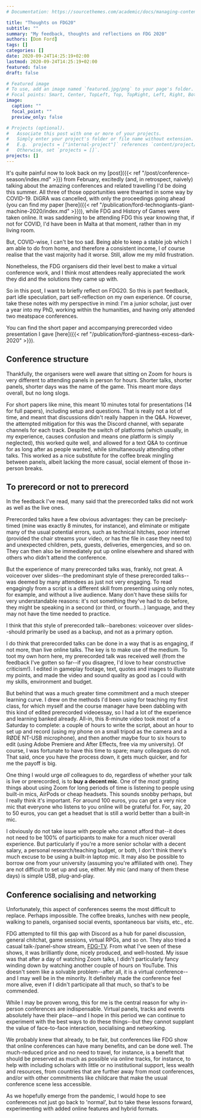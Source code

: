 ```yaml
---
# Documentation: https://sourcethemes.com/academic/docs/managing-content/

title: "Thoughts on FDG20"
subtitle: ""
summary: "My feedback, thoughts and reflections on FDG 2020"
authors: [Dom Ford]
tags: []
categories: []
date: 2020-09-24T14:25:19+02:00
lastmod: 2020-09-24T14:25:19+02:00
featured: false
draft: false

# Featured image
# To use, add an image named `featured.jpg/png` to your page's folder.
# Focal points: Smart, Center, TopLeft, Top, TopRight, Left, Right, BottomLeft, Bottom, BottomRight.
image:
  caption: ""
  focal_point: ""
  preview_only: false

# Projects (optional).
#   Associate this post with one or more of your projects.
#   Simply enter your project's folder or file name without extension.
#   E.g. `projects = ["internal-project"]` references `content/project/deep-learning/index.md`.
#   Otherwise, set `projects = []`.
projects: []
---
```


It's quite painful now to look back on my [post]({{< ref "/post/conference-season/index.md" >}}) from February, excitedly (and, in retrospect, naively) talking about the amazing conferences and related travelling I'd be doing this summer. All three of those opportunities were thwarted in some way by COVID-19. DiGRA was cancelled, with only the proceedings going ahead (you can find my paper [here]({{< ref "/publication/ford-technogiants-giant-machine-2020/index.md" >}})), while FDG and History of Games were taken online. It was saddening to be attending FDG this year knowing that, if not for COVID, I'd have been in Malta at that moment, rather than in my living room.

But, COVID-wise, I can't be too sad. Being able to keep a stable job which I am able to do from home, and therefore a consistent income, I of course realise that the vast majority had it worse. Still, allow me my mild frustration.

Nonetheless, the FDG organisers did their level best to make a virtual conference work, and I think most attendees really appreciated the work they did and the solutions they came up with.

So in this post, I want to briefly reflect on FDG20. So this is part feedback, part idle speculation, part self-reflection on my own experience. Of course, take these notes with my perspective in mind: I'm a junior scholar, just over a year into my PhD, working within the humanities, and having only attended two meatspace conferences.

You can find the short paper and accompanying prerecorded video presentation I gave [here]({{< ref "/publication/ford-giantness-excess-dark-2020" >}}).

## Conference structure

Thankfully, the organisers were well aware that sitting on Zoom for hours is very different to attending panels in person for hours. Shorter talks, shorter panels, shorter days was the name of the game. This meant more days overall, but no long slogs.

For short papers like mine, this meant 10 minutes total for presentations (14 for full papers), including setup and questions. That is really not a lot of time, and meant that discussions didn't really happen in the Q&A. However, the attempted mitigation for this was the Discord channel, with separate channels for each track. Despite the switch of platforms (which usually, in my experience, causes confusion and means one platform is simply neglected), this worked quite well, and allowed for a text Q&A to continue for as long after as people wanted, while simultaneously attending other talks. This worked as a nice substitute for the coffee break mingling between panels, albeit lacking the more casual, social element of those in-person breaks.

## To prerecord or not to prerecord

In the feedback I've read, many said that the prerecorded talks did not work as well as the live ones.

Prerecorded talks have a few obvious advantages: they can be precisely-timed (mine was exactly 8 minutes, for instance), and eliminate  or mitigate many of the usual potential errors, such as technical hitches, poor internet (provided the chair streams your video, or has the file in case they need to) and unexpected children, pets, guests, deliveries, emergencies, and so on. They can then also be immediately put up online elsewhere and shared with others who didn't attend the conference.

But the experience of many prerecorded talks was, frankly, not great. A voiceover over slides--the predominant style of these prerecorded talks--was deemed by many attendees as just not very engaging. To read engagingly from a script is a different skill from presenting using only notes, for example, and without a live audience. Many don't have these skills for very understandable reasons: it's not something they've had to do before, they might be speaking in a second (or third, or fourth...) language, and they may not have the time needed to practice.

I think that *this* style of prerecorded talk--barebones: voiceover over slides--should primarily be used as a backup, and not as a primary option.

I do think that prerecorded talks can be done in a way that is as engaging, if not more, than live online talks. The key is to make use of the medium. To toot my own horn here, my prerecorded talk was received well (from the feedback I've gotten so far--if you disagree, I'd love to hear constructive criticism!). I edited in gameplay footage, text, quotes and images to illustrate my points, and made the video and sound quality as good as I could with my skills, environment and budget.

But behind that was a much greater time commitment and a much steeper learning curve. I drew on the methods I'd been using for teaching my first class, for which myself and the course manager have been dabbling with this kind of edited prerecorded videoessay, so I had a lot of the experience and learning banked already. All-in, this 8-minute video took most of a Saturday to complete: a couple of hours to write the script, about an hour to set up and record (using my phone on a small tripod as the camera and a RØDE NT-USB microphone), and then another maybe four to six hours to edit (using Adobe Premiere and After Effects, free via my university). Of course, I was fortunate to have this time to spare; many colleagues do not. That said, once you have the process down, it gets much quicker, and for me the payoff is big.

One thing I would urge *all* colleagues to do, regardless of whether your talk is live or prerecorded, is to **buy a decent mic**. One of the *most* grating things about using Zoom for long periods of time is listening to people using built-in mics, AirPods or cheap headsets. This sounds snobby perhaps, but I really think it's important. For around 100 euros, you can get a very nice mic that everyone who listens to you online will be grateful for. For, say, 20 to 50 euros, you can get a headset that is still a world better than a built-in mic.

I obviously do not take issue with people who cannot afford that--it does not need to be 100% of participants to make for a much nicer overall experience. But particularly if you're a more senior scholar with a decent salary, a personal research/teaching budget, or both, I don't think there's much excuse to be using a built-in laptop mic. It may also be possible to borrow one from your university (assuming you're affiliated with one). They are not difficult to set up and use, either. My mic (and many of them these days) is simple USB, plug-and-play.

## Conference socialising and networking

Unfortunately, this aspect of conferences seems the most difficult to replace. Perhaps impossible. The coffee breaks, lunches with new people, walking to panels, organised social events, spontaneous bar visits, etc., etc.

FDG attempted to fill this gap with Discord as a hub for panel discussion, general chitchat, game sessions, virtual RPGs, and so on. They also tried a casual talk-/panel-show stream, [FDG-TV](https://www.youtube.com/watch?v=9AGlMHZk-wY). From what I've seen of these shows, it was brilliantly done, nicely produced, and well-hosted. My issue was that after a day of watching Zoom talks, I didn't particularly fancy winding down by watching another couple of hours on YouTube. This doesn't seem like a solvable problem--after all, it is a virtual conference--and I may well be in the minority. It definitely made the conference feel more alive, even if I didn't participate all that much, so that's to be commended.

While I may be proven wrong, this for me is the central reason for why in-person conferences are indispensable. Virtual panels, tracks and events absolutely have their place--and I hope in this period we can continue to experiment with the best ways to do these things--but they cannot supplant the value of face-to-face interaction, socialising and networking.

We probably knew that already, to be fair, but conferences like FDG show that online conferences can have many benefits, and can be done well. The much-reduced price and no need to travel, for instance, is a benefit that should be preserved as much as possible via online tracks, for instance, to help with including scholars with little or no institutional support, less wealth and resources, from countries that are further away from most conferences, and/or with other commitments like childcare that make the usual conference scene less accessible.

As we hopefully emerge from the pandemic, I would hope to see conferences not just go back to 'normal', but to take these lessons forward, experimenting with added online features and hybrid formats.